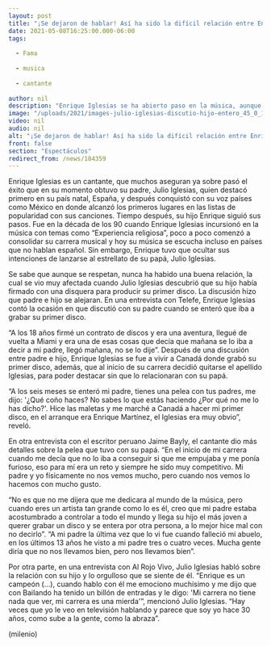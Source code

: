 ```yaml
---
layout: post
title: "¡Se dejaron de hablar! Así ha sido la difícil relación entre Enrique Iglesias y su papá, Julio Iglesias"
date: 2021-05-08T16:25:00.000-06:00
tags:
  
  - Fama
  
  - musica
  
  - cantante
  
author: nil
description: "Enrique Iglesias se ha abierto paso en la música, aunque en un principio tuvo una pele con su padre Julio Iglesias por querer ser cantante. Esto fue lo que pasó. "
image: "/uploads/2021/images-julio-iglesias-discutio-hijo-entero_45_0_1045_650.jpg"
video: nil
audio: nil
alt: "¡Se dejaron de hablar! Así ha sido la difícil relación entre Enrique Iglesias y su papá, Julio Iglesias"
front: false
section: "Espectáculos"
redirect_from: /news/184359
---
```


Enrique Iglesias es un cantante, que muchos aseguran ya sobre pasó el éxito que en su momento obtuvo su padre, Julio Iglesias, quien destacó primero en su país natal, España, y después conquistó con su voz países como México en donde alcanzó los primeros lugares en las listas de popularidad con sus canciones. Tiempo después, su hijo Enrique siguió sus pasos. Fue en la década de los 90 cuando Enrique Iglesias incursionó en la música con temas como “Experiencia religiosa”, poco a poco comenzó a consolidar su carrera musical y hoy su música se escucha incluso en países que no hablan español. Sin embargo, Enrique tuvo que ocultar sus intenciones de lanzarse al estrellato de su papá, Julio Iglesias. 

Se sabe que aunque se respetan, nunca ha habido una buena relación, la cual se vio muy afectada cuando Julio Iglesias descubrió que su hijo había firmado con una disquera para producir su primer disco. La discusión hizo que padre e hijo se alejaran. En una entrevista con Telefe, Enrique Iglesias contó la ocasión en que discutió con su padre cuando se enteró que iba a grabar su primer disco. 

“A los 18 años firmé un contrato de discos y era una aventura, llegué de vuelta a Miami y era una de esas cosas que decía que mañana se lo iba a decir a mi padre, llegó mañana, no se lo dije”. Después de una discusión entre padre e hijo, Enrique Iglesias se fue a vivir a Canadá donde grabó su primer disco, además, que al inicio de su carrera decidió quitarse el apellido Iglesias, para poder destacar sin que lo relacionaran con su papá. 

“A los seis meses se enteró mi padre, tienes una pelea con tus padres, me dijo: '¿Qué coño haces? No sabes lo que estás haciendo ¿Por qué no me lo has dicho?'. Hice las maletas y me marché a Canadá a hacer mi primer disco, en el arranque era Enrique Martínez, el Iglesias era muy obvio”, reveló. 

En otra entrevista con el escritor peruano Jaime Bayly, el cantante dio más detalles sobre la pelea que tuvo con su papá. “En el inicio de mi carrera cuando me decía que no lo iba a conseguir si que me empujaba y me ponía furioso, eso para mí era un reto y siempre he sido muy competitivo. Mi padre y yo físicamente no nos vemos mucho, pero cuando nos vemos lo hacemos con mucho gusto.

“No es que no me dijera que me dedicara al mundo de la música, pero cuando eres un artista tan grande como lo es él, creo que mi padre estaba acostumbrado a controlar a todo el mundo y llega su hijo el más joven a querer grabar un disco y se entera por otra persona, a lo mejor hice mal con no decirlo”. 
“A mi padre la última vez que lo vi fue cuando falleció mi abuelo, en los últimos 13 años he visto a mi padre tres o cuatro veces. Mucha gente diría que no nos llevamos bien, pero nos llevamos bien”. 

Por otra parte, en una entrevista con Al Rojo Vivo, Julio Iglesias habló sobre la relación con su hijo y lo orgulloso que se siente de él. “Enrique es un campeón (…), cuando hablo con él me emociono muchísimo y me dijo que con Bailando ha tenido un billón de entradas y le digo: 'Mi carrera no tiene nada que ver, mi carrera es una mierda'”, mencionó Julio Iglesias. 
“Hay veces que yo le veo en televisión hablando y parece que soy yo hace 30 años, como sube a la gente, como la abraza”. 

(milenio)